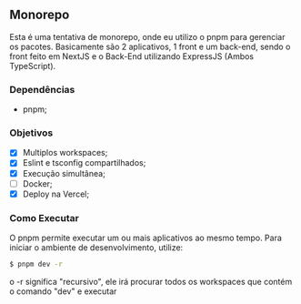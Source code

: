 ## Monorepo
Esta é uma tentativa de monorepo, onde eu utilizo o pnpm para gerenciar os pacotes.
Basicamente são 2 aplicativos, 1 front e um back-end, sendo o front feito em
NextJS e o Back-End utilizando ExpressJS (Ambos TypeScript).

### Dependências
- pnpm;

### Objetivos
- [x] Multiplos workspaces;
- [x] Eslint e tsconfig compartilhados;
- [x] Execução simultânea;
- [ ] Docker;
- [x] Deploy na Vercel;

### Como Executar
O pnpm permite executar um ou mais aplicativos ao mesmo tempo. Para iniciar o ambiente de desenvolvimento, utilize:
```BASH
$ pnpm dev -r
```
o -r significa "recursivo", ele irá procurar todos os workspaces que contém o comando "dev" e executar
